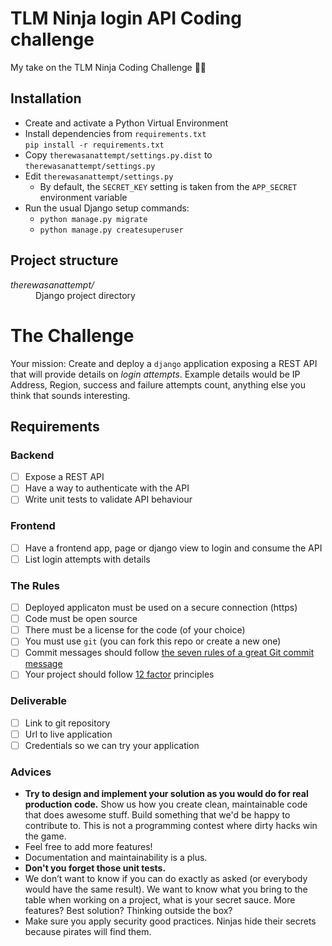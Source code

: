 # TLM Ninja login API Coding challenge

My take on the TLM Ninja Coding Challenge 🐱‍👤

## Installation

* Create and activate a Python Virtual Environment
* Install dependencies from `requirements.txt`<br>
  `pip install -r requirements.txt`
* Copy `therewasanattempt/settings.py.dist` to `therewasanattempt/settings.py`
* Edit `therewasanattempt/settings.py`
  * By default, the `SECRET_KEY` setting is taken from the `APP_SECRET` environment variable
* Run the usual Django setup commands:
  * `python manage.py migrate`
  * `python manage.py createsuperuser`

## Project structure

<dl>
  <dt><i>therewasanattempt/</i></dt>
  <dd>Django project directory</dd>
</dl>

# The Challenge

Your mission: Create and deploy a `django` application exposing a REST API that will provide details on _login attempts_.
Example details would be IP Address, Region, success and failure attempts count, anything else you think that sounds interesting.

## Requirements

### Backend

- [ ] Expose a REST API
- [ ] Have a way to authenticate with the API
- [ ] Write unit tests to validate API behaviour

### Frontend

- [ ] Have a frontend app, page or django view to login and consume the API
- [ ] List login attempts with details

### The Rules

- [ ] Deployed applicaton must be used on a secure connection (https)
- [ ] Code must be open source
- [ ] There must be a license for the code (of your choice)
- [ ] You must use `git` (you can fork this repo or create a new one)
- [ ] Commit messages should follow [the seven rules of a great Git commit message](https://chris.beams.io/posts/git-commit/)
- [ ] Your project should follow [12 factor](https://12factor.net/) principles

### Deliverable

- [ ] Link to git repository
- [ ] Url to live application
- [ ] Credentials so we can try your application

### Advices

* **Try to design and implement your solution as you would do for real production code.** Show us how you create clean, maintainable code that does awesome stuff. Build something that we'd be happy to contribute to. This is not a programming contest where dirty hacks win the game.
* Feel free to add more features!
* Documentation and maintainability is a plus.
* **Don't you forget those unit tests.**
* We don’t want to know if you can do exactly as asked (or everybody would have the same result). We want to know what you bring to the table when working on a project, what is your secret sauce. More features? Best solution? Thinking outside the box?
* Make sure you apply security good practices. Ninjas hide their secrets because pirates will find them.

